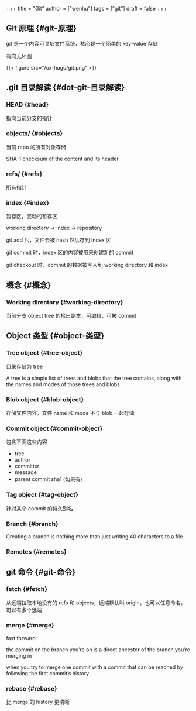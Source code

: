 +++
title = "Git"
author = ["wenhu"]
tags = ["git"]
draft = false
+++

## Git 原理 {#git-原理}

git 是一个内容可寻址文件系统，核心是一个简单的 key-value 存储

有向无环图

{{< figure src="/ox-hugo/git.png" >}}


## .git 目录解读 {#dot-git-目录解读}


### HEAD {#head}

指向当前分支的指针


### objects/ {#objects}

当前 repo 的所有对象存储

SHA-1 checksum of the content and its header


### refs/ {#refs}

所有指针


### index {#index}

暂存区，变动的暂存区

working directory -&gt; index -&gt; repository

git add 后，文件会被 hash 然后存到 index 区

git commit 时，index 区的内容被用来创建新的 commit

git checkout 时，commit 的数据被写入到 working directory 和 index


## 概念 {#概念}


### Working directory {#working-directory}

当前分支 object tree 的检出副本，可编辑，可被 commit


## Object 类型 {#object-类型}


### Tree object {#tree-object}

目录存储为 tree

A tree is a simple list of trees and blobs that the tree contains, along with the names and modes of those trees and blobs


### Blob object {#blob-object}

存储文件内容，文件 name 和 mode 不与 blob 一起存储


### Commit object {#commit-object}

包含下面这些内容

-   tree
-   author
-   committer
-   message
-   parent commit sha1 (如果有)


### Tag object {#tag-object}

针对某个 commit 的持久别名


### Branch {#branch}

Creating a branch is nothing more than just writing 40 characters to a file.


### Remotes {#remotes}


## git 命令 {#git-命令}


### fetch {#fetch}

从远端拉取本地没有的 refs 和 objects，远端默认叫 origin，也可以任意命名，可以有多个远端


### merge {#merge}

fast forward:

the commit on the branch you’re on is a direct ancestor of the branch you’re merging in

when you try to merge one commit with a commit that can be reached by following the first commit’s history


### rebase {#rebase}

比 merge 的 history 更清晰
